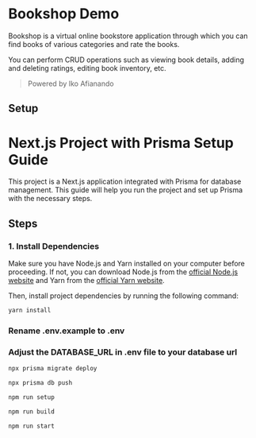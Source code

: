 # Bookshop Demo

Bookshop is a virtual online bookstore application through which you can find books of various categories and rate the books.

You can perform CRUD operations such as viewing book details, adding and deleting ratings, editing book inventory, etc.

> Powered by Iko Afianando

## Setup

# Next.js Project with Prisma Setup Guide

This project is a Next.js application integrated with Prisma for database management. This guide will help you run the project and set up Prisma with the necessary steps.

## Steps


### 1. Install Dependencies

Make sure you have Node.js and Yarn installed on your computer before proceeding. If not, you can download Node.js from the [official Node.js website](https://nodejs.org/) and Yarn from the [official Yarn website](https://yarnpkg.com/).

Then, install project dependencies by running the following command:

```bash
yarn install
```

### Rename .env.example to .env
### Adjust the DATABASE_URL in .env file to your database url

```bash
npx prisma migrate deploy
```

```bash
npx prisma db push
```

```bash
npm run setup
```

```bash
npm run build
```

```bash
npm run start
```
